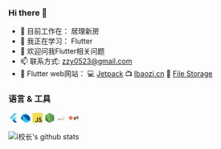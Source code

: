 ### Hi there 👋

- 🔭 目前工作在： 居理新房
- 🌱 我正在学习： Flutter
- 💬 欢迎问我Flutter相关问题
- 📫 联系方式: zzy0523@gmail.com
- 📲 Flutter web网站：
💻 [Jetpack](http://jetpack.net.cn) 
📺 [Ibaozi.cn](Http://jetpack.ibaozi.cn) 
🎥 [File Storage](Http://file.ibaozi.cn)

### 语言 & 工具

<code><img height="20" src="https://raw.githubusercontent.com/github/explore/80688e429a7d4ef2fca1e82350fe8e3517d3494d/topics/flutter/flutter.png"></code>
<code><img height="20" src="https://raw.githubusercontent.com/github/explore/80688e429a7d4ef2fca1e82350fe8e3517d3494d/topics/dart/dart.png"></code>
<code><img height="20" src="https://raw.githubusercontent.com/github/explore/80688e429a7d4ef2fca1e82350fe8e3517d3494d/topics/javascript/javascript.png"></code>
<code><img height="20" src="https://raw.githubusercontent.com/github/explore/80688e429a7d4ef2fca1e82350fe8e3517d3494d/topics/nodejs/nodejs.png"></code>
<code><img height="20" src="https://raw.githubusercontent.com/github/explore/80688e429a7d4ef2fca1e82350fe8e3517d3494d/topics/mysql/mysql.png"></code>
<code><img height="20" src="https://raw.githubusercontent.com/github/explore/80688e429a7d4ef2fca1e82350fe8e3517d3494d/topics/git/git.png"></code>


![i校长's github stats](https://github-readme-stats.vercel.app/api?username=ibaozi-cn&count_private=true)

<!--
**ibaozi-cn/ibaozi-cn** is a ✨ _special_ ✨ repository because its `README.md` (this file) appears on your GitHub profile.

Here are some ideas to get you started:

- 🔭 I’m currently working on Julive
- 🌱 I’m currently learning Flutter
- 💬 Welcome Ask me about Flutter
- 📫 How to reach me: zzy0523@gmail.com
- 😄 Pronouns: ...
- ⚡ Fun fact: ...
-->
